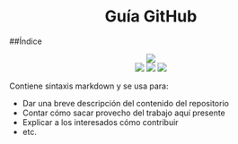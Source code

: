 <h1 align="center"> Guía GitHub </h1>
##Índice
<p align="center">
  <img src="https://github.com/javi13mm/DWES/assets/145338949/c84e4355-1817-4a43-9502-33a51caf4fcf"><br>
  <img src="https://img.shields.io/badge/GitHub-v._3.6-green">
  <img src="https://img.shields.io/badge/Year-2023-red">
  <img src="https://img.shields.io/badge/Javi%20Mart%C3%ADnez-8A2BE2">
</p>

Contiene sintaxis markdown y se usa para:

* Dar una breve descripción del contenido del repositorio
* Contar cómo sacar provecho del trabajo aquí presente
* Explicar a los interesados cómo contribuir
* etc.
